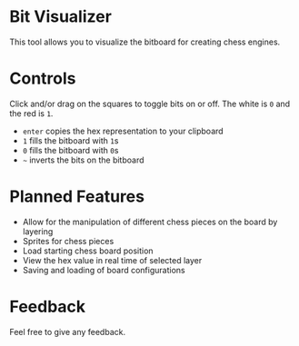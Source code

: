 # Bit Visualizer

This tool allows you to visualize the bitboard for creating chess engines.

# Controls

Click and/or drag on the squares to toggle bits on or off. The white is `0` and the red is `1`. 

- `enter` copies the hex representation to your clipboard
- `1` fills the bitboard with `1`s
- `0` fills the bitboard with `0`s
- `~` inverts the bits on the bitboard

# Planned Features

- Allow for the manipulation of different chess pieces on the board by layering
- Sprites for chess pieces
- Load starting chess board position
- View the hex value in real time of selected layer
- Saving and loading of board configurations

# Feedback

Feel free to give any feedback.
